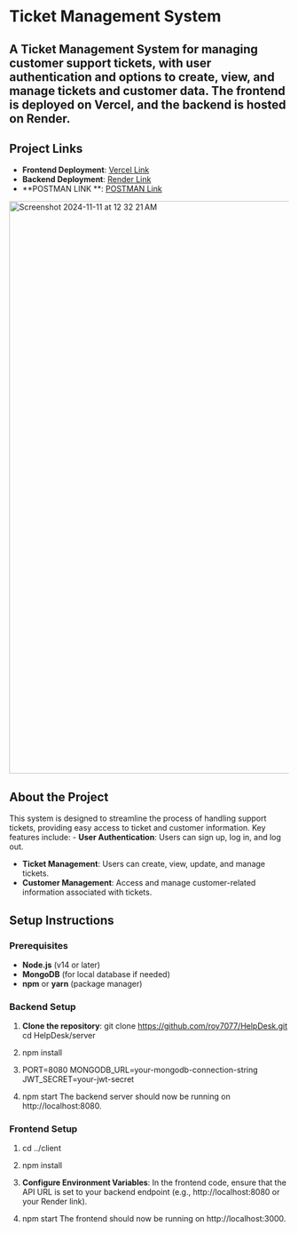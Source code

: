 
# Ticket Management System  
A Ticket Management System for managing customer support tickets, with user authentication and options to create, view, and manage tickets and customer data. The frontend is deployed on Vercel, and the backend is hosted on Render.  
--- 
## Project Links  
- **Frontend Deployment**: [Vercel Link](https://help-desk-woad.vercel.app/)  
- **Backend Deployment**: [Render Link](https://helpdesk-yyx0.onrender.com/)
- **POSTMAN LINK **: [POSTMAN Link](https://www.postman.com/roy707/workspace/shop-cart/collection/32632569-de64033d-4a79-4a1a-90c1-09138b9681d2?action=share&creator=32632569)

<img width="1031" alt="Screenshot 2024-11-11 at 12 32 21 AM" src="https://github.com/user-attachments/assets/8a14a9e6-9c00-45cc-b9fc-a68ecda5a5c6">

 
## About the Project  
This system is designed to streamline the process of handling support tickets, providing easy access to ticket and customer information. Key features include:  - **User Authentication**: Users can sign up, log in, and log out.  
- **Ticket Management**: Users can create, view, update, and manage tickets.
- **Customer Management**: Access and manage customer-related information associated with tickets.

## Setup Instructions  
### Prerequisites  
- **Node.js** (v14 or later)
- **MongoDB** (for local database if needed)
- **npm** or **yarn** (package manager)

### Backend Setup  
1. **Clone the repository**:
git clone https://github.com/roy7077/HelpDesk.git
cd HelpDesk/server  

2. npm install
    
3.  PORT=8080
    MONGODB_URL=your-mongodb-connection-string
    JWT_SECRET=your-jwt-secret
    
4.  npm start
    The backend server should now be running on http://localhost:8080.
    

### Frontend Setup

1.  cd ../client
    
2.  npm install
    
3.  **Configure Environment Variables**:
    In the frontend code, ensure that the API URL is set to your backend endpoint (e.g., http://localhost:8080 or your Render link).
    
5.  npm start The frontend should now be running on http://localhost:3000.
